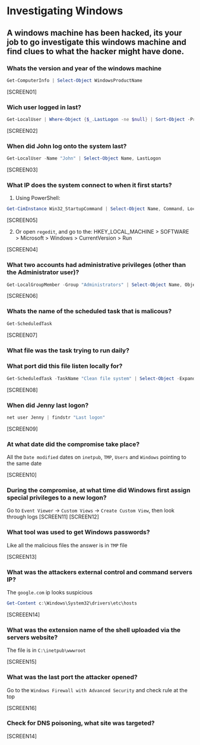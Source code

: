 # Investigating Windows

## A windows machine has been hacked, its your job to go investigate this windows machine and find clues to what the hacker might have done.

### Whats the version and year of the windows machine

```Powershell
Get-ComputerInfo | Select-Object WindowsProductName
```

[SCREEN01]

### Wich user logged in last?

```Powershell
Get-LocalUser | Where-Object {$_.LastLogon -ne $null} | Sort-Object -Property LastLogon -Descending | Select-Object Name, LastLogon -First 1
```

[SCREEN02]

### When did John log onto the system last?

```Powershell
Get-LocalUser -Name "John" | Select-Object Name, LastLogon
```

[SCREEN03]

### What IP does the system connect to when it first starts?

1. Using PowerShell:

```Powershell
Get-CimInstance Win32_StartupCommand | Select-Object Name, Command, Location, User
```

[SCREEN05]

2. Or open `regedit`, and go to the: HKEY_LOCAL_MACHINE > SOFTWARE > Microsoft > Windows > CurrentVersion > Run

[SCREEN04]

### What two accounts had administrative privileges (other than the Administrator user)?

```Powershell
Get-LocalGroupMember -Group "Administrators" | Select-Object Name, ObjectClass
```

[SCREEN06]

### Whats the name of the scheduled task that is malicous?

```Powershell
Get-ScheduledTask
```

[SCREEN07]

### What file was the task trying to run daily?

### What port did this file listen locally for?

```Powershell
Get-ScheduledTask -TaskName "Clean file system" | Select-Object -ExpandProperty Actions
```

[SCREEN08]

### When did Jenny last logon?

```Powershell
net user Jenny | findstr "Last logon"
```

[SCREEN09]

### At what date did the compromise take place?

All the `Date modified` dates on `inetpub`, `TMP`, `Users` and `Windows` pointing to the same date

[SCREEN10]

### During the compromise, at what time did Windows first assign special privileges to a new logon?

Go to `Event Viewer` -> `Custom Views` -> `Create Custom View`, then look through logs
[SCREEN11]
[SCREEN12]

### What tool was used to get Windows passwords?

Like all the malicious files the answer is in `TMP` file

[SCREEN13]

### What was the attackers external control and command servers IP?

The `google.com` ip looks suspicious

```Powershell
Get-Content c:\Windows\System32\drivers\etc\hosts
```

[SCREEEN14]

### What was the extension name of the shell uploaded via the servers website?

The file is in `C:\inetpub\wwwroot`

[SCREEN15]

### What was the last port the attacker opened?

Go to the `Windows Firewall with Advanced Security` and check rule at the top

[SCREEN16]

### Check for DNS poisoning, what site was targeted?

[SCREEN14]

